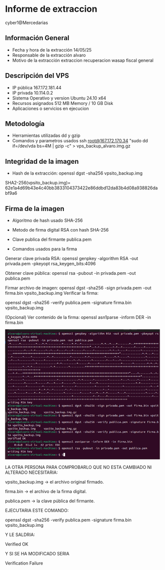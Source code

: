 # Informe de extraccion
cyber1@Mercedarias
## Información General

- Fecha y hora de la extracción 14/05/25 
- Responsable de la extracción alvaro
- Motivo de la extracción extraccion recuperacion wasap fiscal general

## Descripción del VPS

- IP pública 167.172.181.44
- IP privada 10.114.0.2
- Sistema Operativo y version Ubuntu 24.10 x64
- Recursos asignados 512 MB Memory / 10 GB Disk 
- Aplicaciones o servicios en ejecucion 


## Metodología

- Herramientas utilizadas
dd y gzip
- Comandos y parametros usados
ssh root@167.172.170.34 "sudo dd if=/dev/vda bs=4M | gzip -c" > vps_backup_alvaro.img.gz

## Integridad de la imagen

- Hash de la extracción: openssl dgst -sha256 vpsito_backup.img

SHA2-256(vpsito_backup.img)= 62e1a4d69b43e4c40bb3833104373422e86ddbd12da83b4d08a938826dabf9a6


## Firma de la imagen

- Algoritmo de hash usado SHA-256 
- Metodo de firma digital RSA con hash SHA-256
- Clave publica del firmante publica.pem




- Comandos usados para la firma

Generar clave privada RSA:
openssl genpkey -algorithm RSA -out privada.pem -pkeyopt rsa_keygen_bits:4096

Obtener clave pública:
openssl rsa -pubout -in privada.pem -out publica.pem


Firmar archivo de imagen:
openssl dgst -sha256 -sign privada.pem -out firma.bin vpsito_backup.img
Verificar la firma:

openssl dgst -sha256 -verify publica.pem -signature firma.bin vpsito_backup.img

(Opcional) Ver contenido de la firma:
openssl asn1parse -inform DER -in firma.bin

![alt text](image.png)

LA OTRA PERSONA PARA COMPROBARLO QUE NO ESTA CAMBIADO NI ALTERADO NECESITARIA:

vpsito_backup.img → el archivo original firmado.

firma.bin → el archivo de la firma digital.

publica.pem → la clave pública del firmante.

EJECUTARIA ESTE COMANDO:

openssl dgst -sha256 -verify publica.pem -signature firma.bin vpsito_backup.img



Y LE SALDRIA:

Verified OK


Y SI SE HA MODIFICADO SERIA

Verification Failure
